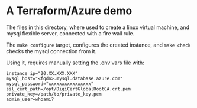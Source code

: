 # A Terraform/Azure demo


The files in this directory, where used to create a linux virtual machine, and mysql flexible server, connected with a fire wall rule.

The `make configure` target, configures the created instance, and `make check` checks the mysql connection from it.

Using it, requires manually setting the .env vars file with:

```
instance_ip="20.XX.XXX.XXX"
mysql_host="<fqdn>.mysql.database.azure.com"
mysql_password="xxxxxxxxxxxxxxxx"
ssl_cert_path=/opt/DigiCertGlobalRootCA.crt.pem
private_key=/path/to/private_key.pem
admin_user=whoami?
```